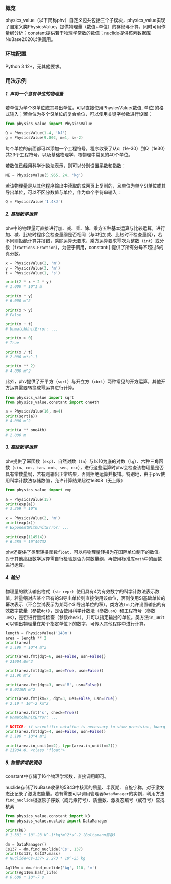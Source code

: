 ### 概览

physics_value（以下简称phv）自定义包共包括三个子模块，physics_value实现了自定义类PhysicsValue，提供物理量（数值+单位）的存储与计算，同时可用作量纲分析；constant提供若干物理学常数的数值；nuclide提供核素数据库NuBase2020以供调用。

### 环境配置

Python 3.12+，无其他要求。

### 用法示例

##### 1. 声明一个含有单位的物理量

若单位为单个SI单位或其导出单位，可以直接使用PhysicsValue(数值, 单位)的格式输入；若单位为多个SI单位的复合单位，可以使用关键字参数进行设置：

```python
from physics_value import PhysicsValue

Q = PhysicsValue(1.4, 'kJ')
g = PhysicsValue(9.802, m=1, s=-2)
```

每个单位的前面都可以添加一个工程符号，程序收录了从q（1e-30）到Q（1e30）共23个工程符号，以及基础物理学、核物理中常见的40个单位。

若数值已经用科学计数法表示，则可以分别设置系数和指数：

```python
ME = PhysicsValue(5.965, 24, 'kg')
```

若该物理量是从其他程序输出中读取的或网页上复制的，且单位为单个SI单位或其导出单位，可以不区分数值与单位，作为单个字符串输入：

```python
Q = PhysicsValue('1.4kJ')
```

##### 2. 基础数学运算

phv中的物理量可直接进行加、减、乘、除、乘方五种基本运算与比较运算，进行加、减、比较时程序会检查量纲是否相同（与0相加减、比较时不检查量纲），若不同则拒绝计算并报错，乘除运算无要求，乘方运算要求幂次为整数（`int`）或分数（`fractions.Fraction`），为便于调用，constant中提供了所有分母不超过5的真分数。

```python
x = PhysicsValue(2, 'm')
y = PhysicsValue(3, 'm')
t = PhysicsValue(1, 's')

print(2 * x + 2 * y)
# 1.000 * 10^1 m

print(x * y)
# 6.000 m^2

print(x > y)
# False

print(x + t)
# UnmatchUnitError: ...

print(x > 0)
# True

print(x / t)
# 2.000 m*s^-1

print(x ** 2)
# 4.000 m^2
```

此外，phv提供了开平方（`sqrt`）与开立方（`cbrt`）两种常见的开方运算，其他开方运算需要转换成幂运算进行计算。

```python
from physics_value import sqrt
from physics_value.constant import one4th

a = PhysicsValue(16, m=4)
print(sqrt(a))
# 4.000 m^2

print(a ** one4th)
# 2.000 m
```

##### 3. 高级数学运算

phv提供了幂函数（`exp`）、自然对数（`ln`）与以10为底的对数（`lg`）、六种三角函数（`sin`、`cos`、`tan`、`cot`、`sec`、`csc`），进行这些运算时phv会检查该物理量是否具有常数量纲，若有则输出正常结果，否则拒绝运算并报错。特别地，由于phv使用科学计数法存储数值，允许计算结果超过1e308（无上限）

```python
from physics_value import exp

a = PhysicsValue(15)
print(exp(a))
# 3.269 * 10^6

x = PhysicsValue(2, 'm')
print(exp(x))
# ExponentWithUnitError: ...

print(exp(114514))
# 6.285 * 10^49732
```

phv还提供了类型转换函数`float`，可以将物理量转换为在国际单位制下的数值。对于其他高级数学运算需自行检验是否为常数量纲，再使用标准库`math`中的函数进行运算。

##### 4. 输出

物理量的默认输出格式（`str` `repr`）使用具有4为有效数字的科学计数法表示数值，若量纲对应某个已有的SI导出单位则直接使用该单位，否则使用SI基础单位的幂次表示（不会尝试表示为某两个SI导出单位的积）。类方法`fmt`允许设置输出的有效数字数量（参数`dgt`），是否使用科学计数法（参数`usn`）和工程符号（参数`ues`），是否进行量纲检查（参数`check`），并可以指定输出的单位。类方法`in_unit`可以输出物理量在某个指定单位下的数字，可传入其他程序中进行计算。

```python
length = PhysicsValue('148m')
area = length ** 2
print(area)
# 2.190 * 10^4 m^2

print(area.fmt(dgt=6, ues=False, usn=False))
# 21904.0m^2

print(area.fmt(dgt=3, ues=True, usn=False))
# 21.9k m^2

print(area.fmt(dgt=3, ues='M', usn=False))
# 0.0219M m^2

print(area.fmt(km=2, dgt=3, ues=False, usn=True))
# 2.19 * 10^-2 km^2

print(area.fmt('s', check=True))
# UnmatchUnitError: ...

# NOTICE: if scientific notation is necessary to show precision, kwarg 'usn=False' will never work.
print(area.fmt(dgt=4, ues=False, usn=False))
# 2.190 * 10^4 m^2

print(area.in_unit(m=2), type(area.in_unit(m=2)))
# 21904.0, <class 'float'>
```

##### 5. 物理学常数调用

constant中存储了16个物理学常数，直接调用即可。

nuclide存储了NuBase收录的5843中核素的质量、半衰期、自旋宇称，对于激发态还记录了激发态能量。若有需要可以调用管理器`DataManager`的实例，利用方法`find_nuclide`根据原子序数（或元素符号）、质量数、激发态编号（或符号）查找核素

```python
from physics_value.constant import kB
from physics_value.nuclide import DataManager

print(kB)
# 1.381 * 10^-23 K^-1*kg*m^2*s^-2 (Boltzmann常数)

dm = DataManager()
Cs137 = dm.find_nuclide('Cs', 137)
print(Cs137, Cs137.mass)
# Nuclide<Cs-137> 2.273 * 10^-25 kg

Ag110m = dm.find_nuclide('Ag', 110, 'm')
print(Ag110m.half_life)
# 6.600 * 10^-7 s
```


